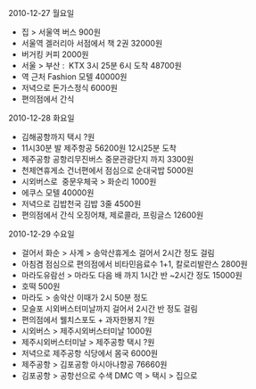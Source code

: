 
2010-12-27 월요일
<ul>
	<li>집 &gt; 서울역 버스 900원</li>
	<li>서울역 겔러리아 서점에서 책 2권 32000원</li>
	<li>버거킹 커피 2000원</li>
	<li>서울 &gt; 부산 :  KTX 3시 25분 6시 도착 48700원</li>
	<li>역 근처 Fashion 모텔 40000원</li>
	<li>저녁으로 돈가스정식 6000원</li>
	<li>편의점에서 간식</li>
</ul>
2010-12-28 화요일
<ul>
	<li>김해공항까지 택시 ?원</li>
	<li>11시30분 발 제주항공 56200원 12시25분 도착</li>
	<li>제주공항 공항리무진버스 중문관광단지 까지 3300원</li>
	<li>천제연휴게소 건너편에서 점심으로 순대국밥 5000원</li>
	<li>시외버스로  중문우체국 &gt; 화순리 1000원</li>
	<li>에쿠스 모텔 40000원</li>
	<li>저녁으로 김밥천국 김밥 3줄 4500원</li>
	<li>편의점에서 간식 오징어채, 제로콜라, 프링글스 12600원</li>
</ul>
2010-12-29 수요일
<ul>
	<li>걸어서 화순 &gt; 사계 &gt; 송악산휴게소 걸어서 2시간 정도 걸림</li>
	<li>아침겸 점심으로 편의점에서 비타민음료수 1+1, 칼로리발란스 2800원</li>
	<li>마라도유람선 &gt; 마라도 다음 배 까지 1시간 반 ~2시간 정도 15000원</li>
	<li>호떡 500원</li>
	<li>마라도 &gt; 송악산 이때가 2시 50분 정도</li>
	<li>모슬포 시외버스터미날까지 걸어서 2시간 반 정도 걸림</li>
	<li>편의점에서 웰치스포도 + 과자한봉지 ?원</li>
	<li>시외버스 &gt; 제주시외버스터미날 1000원</li>
	<li>제주시외버스터미날 &gt; 제주공항 택시 ?원</li>
	<li>저녁으로 제주공항 식당에서 몸국 6000원</li>
	<li>제주공항 &gt; 김포공항 아시아나항공 76660원</li>
	<li>김포공항 &gt; 공항선으로 수색 DMC 역 &gt; 택시 &gt; 집으로</li>
</ul>